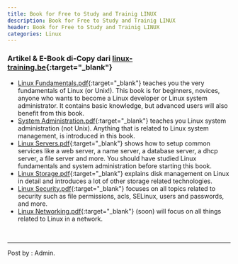 ```yaml
---
title: Book for Free to Study and Trainig LINUX
description: Book for Free to Study and Trainig LINUX
header: Book for Free to Study and Trainig LINUX
categories: Linux
---
```


### Artikel & E-Book di-Copy dari [linux-training.be](http://linux-training.be/){:target="_blank"}

* [Linux Fundamentals.pdf](reff/linux/linux_training_be/linuxfun.pdf){:target="_blank"} teaches you the very fundamentals of Linux (or Unix!). This book is for beginners, novices, anyone who wants to become a Linux developer or Linux system administrator. It contains basic knowledge, but advanced users will also benefit from this book.
* [System Administration.pdf](reff/linux/linux_training_be/linuxsys.pdf){:target="_blank"} teaches you Linux system administration (not Unix). Anything that is related to Linux system management, is introduced in this book.
* [Linux Servers.pdf](reff/linux/linux_training_be/linuxsrv.pdf){:target="_blank"} shows how to setup common services like a web server, a name server, a database server, a dhcp server, a file server and more. You should have studied Linux fundamentals and system administration before starting this book.
* [Linux Storage.pdf](reff/linux/linux_training_be/linuxsto.pdf){:target="_blank"} explains disk management on Linux in detail and introduces a lot of other storage related technologies.
* [Linux Security.pdf](reff/linux/linux_training_be/linuxsec.pdf){:target="_blank"} focuses on all topics related to security such as file permissions, acls, SELinux, users and passwords, and more.
* [Linux Networking.pdf](reff/linux/linux_training_be/linuxnet.pdf){:target="_blank"} (soon) will focus on all things related to Linux in a network.


<br />
<hr />
Post by : Admin.


